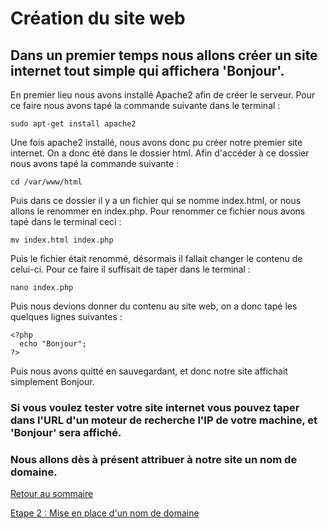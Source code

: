 # Création du site web

## Dans un premier temps nous allons créer un site internet tout simple qui affichera 'Bonjour'.

En premier lieu nous avons installé Apache2 afin de créer le serveur. Pour ce faire nous avons tapé la commande suivante dans le terminal :

```
sudo apt-get install apache2
```

Une fois apache2 installé, nous avons donc pu créer notre premier site internet. On a donc été dans le dossier html. Afin d'accéder à ce dossier nous avons tapé la commande suivante :

```
cd /var/www/html
```

Puis dans ce dossier il y a un fichier qui se nomme index.html, or nous allons le renommer en index.php. Pour renommer ce fichier nous avons tapé dans le terminal ceci :

```
mv index.html index.php
```

Puis le fichier était renommé, désormais il fallait changer le contenu de celui-ci. Pour ce faire il suffisait de taper dans le terminal :

```
nano index.php
```

Puis nous devions donner du contenu au site web, on a donc tapé les quelques lignes suivantes :

```
<?php
  echo "Bonjour";
?>
```

Puis nous avons quitté en sauvegardant, et donc notre site affichait simplement Bonjour.

### Si vous voulez tester votre site internet vous pouvez taper dans l'URL d'un moteur de recherche l'IP de votre machine, et 'Bonjour' sera affiché.

### Nous allons dès à présent attribuer à notre site un nom de domaine.

[Retour au sommaire](https://github.com/kevinguyodo/Linux-deuxieme-annee/blob/main/TP2/Plan.md)

[Etape 2 : Mise en place d'un nom de domaine](https://github.com/kevinguyodo/Linux-deuxieme-annee/blob/main/TP2/DNS.md)
